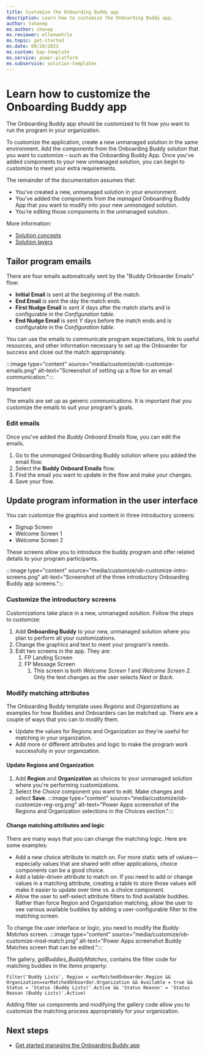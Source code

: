 ```yaml
---
title: Customize the Onboarding Buddy app
description: Learn how to customize the Onboarding Buddy app.
author: tshanep
ms.author: shanep
ms.reviewer: ellenwehrle
ms.topic: get-started
ms.date: 09/29/2023
ms.custom: bap-template
ms.service: power-platform
ms.subservice: solution-templates
---
```


# Learn how to customize the Onboarding Buddy app

The Onboarding Buddy app should be customized to fit how you want to run the program in your organization.  

To customize the application, create a new unmanaged solution in the same environment. Add the components from the Onboarding Buddy solution that you want to customize – such as the Onboarding Buddy App. Once you've added components to your new unmanaged solution, you can begin to customize to meet your extra requirements.  

The remainder of the documentation assumes that:

- You've created a new, unmanaged solution in your environment.
- You've added the components from the *managed* Onboarding Buddy App that you want to modify into your new *unmanaged* solution.
- You're editing those components in the unmanaged solution.

More information:

- [Solution concepts](/power-platform/alm/solution-concepts-alm)
- [Solution layers](/power-platform/alm/solution-layers-alm)

## Tailor program emails

There are four emails automatically sent by the "Buddy Onboarder Emails" flow:

- **Initial Email** is sent at the beginning of the match.
- **End Email** is sent the day the match ends.
- **First Nudge Email** is sent *X* days after the match starts and is configurable in the *Configuration table*.
- **End Nudge Email** is sent *Y* days before the match ends and is configurable in the *Configuration table*.

You can use the emails to communicate program expectations, link to useful resources, and other information necessary to set up the Onboarder for success and close out the match appropriately.

:::image type="content" source="media/customize/ob-customize-emails.png" alt-text="Screenshot of setting up a flow for an email communication.":::

> [!IMPORTANT]
> The emails are set up as generic communications. It is important that you customize the emails to suit your program's goals.

### Edit emails

Once you've added the *Buddy Onboard Emails* flow, you can edit the emails.

1. Go to the *unmanaged* Onboarding Buddy solution where you added the email flow.
1. Select the **Buddy Onboard Emails** flow.
1. Find the email you want to update in the flow and make your changes.
1. Save your flow.

## Update program information in the user interface

 You can customize the graphics and content in three introductory screens:

- Signup Screen
- Welcome Screen 1
- Welcome Screen 2

These screens allow you to introduce the buddy program and offer related details to your program participants.

:::image type="content" source="media/customize/ob-customize-intro-screens.png" alt-text="Screenshot of the three introductory Onboarding Buddy app screens.":::

### Customize the introductory screens

Customizations take place in a new, unmanaged solution. Follow the steps to customize:

1. Add **Onboarding Buddy** to your new, unmanaged solution where you plan to perform all your customizations.
1. Change the graphics and text to meet your program's needs.
1. Edit two screens in the app. They are:
    1. FP Landing Screen
    1. FP Message Screen
        1. This screen is both *Welcome Screen 1* and *Welcome Screen 2*. Only the text changes as the user selects *Next* or *Back*.

### Modify matching attributes

The Onboarding Buddy template uses *Regions* and *Organizations* as examples for how Buddies and Onboarders can be matched up. There are a couple of ways that you can to modify them.

- Update the values for Regions and Organization so they're useful for matching in your organization.
- Add more or different attributes and logic to make the program work successfully in your organization.

#### Update Regions and Organization

1. Add **Region** and **Organization** as choices to your unmanaged solution where you're performing customizations.
1. Select the *Choice* component you want to edit. Make changes and select **Save**.
:::image type="content" source="media/customize/ob-customize-reg-org.png" alt-text="Power Apps screenshot of the Regions and Organization selections in the Choices section.":::

#### Change matching attributes and logic

There are many ways that you can change the matching logic. Here are some examples:

- Add a new choice attribute to match on. For more static sets of values—especially values that are shared with other applications, choice components can be a good choice.
- Add a table-driven attribute to match on. If you need to add or change values in a matching attribute, creating a table to store those values will make it easier to update over time vs. a choice component.
- Allow the user to self-select attribute filters to find available buddies. Rather than force Region and Organization matching, allow the user to see various available buddies by adding a user-configurable filter to the matching screen.

To change the user interface or logic, you need to modify the *Buddy Matches* screen.
:::image type="content" source="media/customize/ob-customize-mod-match.png" alt-text="Power Apps screenshot Buddy Matches screen that can be edited.":::

The gallery, *galBuddies_BuddyMatches*, contains the filter code for matching buddies in the *Items* property:

`Filter('Buddy Lists', Region = varMatchedOnboarder.Region && Organization=varMatchedOnboarder.Organization && Available = true && Status = 'Status (Buddy Lists)'.Active && 'Status Reason' = 'Status Reason (Buddy Lists)'.Active)`

Adding filter ux components and modifying the gallery code allow you to customize the matching process appropriately for your organization.

## Next steps

- [Get started managing the Onboarding Buddy app](manage.md)
